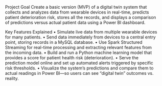 Project Goal
Create a basic version (MVP) of a digital twin system that collects and analyzes data from wearable devices in real-time, predicts patient deterioration risk, stores all the records, and displays a comparison of predictions versus actual patient data using a Power BI dashboard.


Key Features Explained
•	Simulate live data from multiple wearable devices for many patients.
•	Send data immediately from devices to a central entry point, storing records in a MySQL database.
•	Use Spark Structured Streaming for real-time processing and extracting relevant features from the incoming data.
•	Build and run a Python machine learning model that provides a score for patient health risk (deterioration).
•	Serve the prediction model online and set up automated alerts triggered by specific risk thresholds.
•	Visualize the system’s predictions and compare them to actual readings in Power BI—so users can see “digital twin” outcomes vs. reality.

